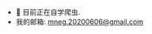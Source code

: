 - 👋 目前正在自学爬虫.
- 我的邮箱: mneg.20200606@gmail.com
<!---
meng-clb/meng-clb is a ✨ special ✨ repository because its `README.md` (this file) appears on your GitHub profile.
You can click the Preview link to take a look at your changes.
--->
